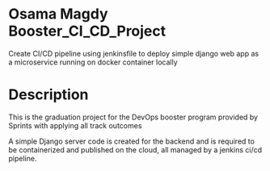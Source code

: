 # Osama Magdy Booster_CI_CD_Project

Create CI/CD pipeline using jenkinsfile to deploy simple django web app as a microservice running on docker container locally

# Description 

This is the graduation project for the DevOps booster program provided by Sprints with applying all track outcomes

A simple Django server code is created for the backend and is required to be containerized and published on the cloud, all managed by a jenkins ci/cd pipeline.
